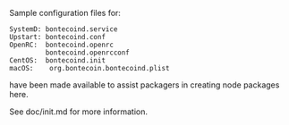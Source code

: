 Sample configuration files for:
```
SystemD: bontecoind.service
Upstart: bontecoind.conf
OpenRC:  bontecoind.openrc
         bontecoind.openrcconf
CentOS:  bontecoind.init
macOS:    org.bontecoin.bontecoind.plist
```
have been made available to assist packagers in creating node packages here.

See doc/init.md for more information.
